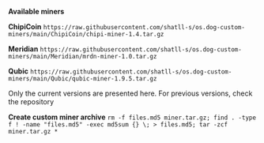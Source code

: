 **Available miners**

**ChipiCoin** `https://raw.githubusercontent.com/shatll-s/os.dog-custom-miners/main/ChipiCoin/chipi-miner-1.4.tar.gz`

**Meridian** `https://raw.githubusercontent.com/shatll-s/os.dog-custom-miners/main/Meridian/mrdn-miner-1.0.tar.gz`

**Qubic** `https://raw.githubusercontent.com/shatll-s/os.dog-custom-miners/main/Qubic/qubic-miner-1.9.5.tar.gz`

Only the current versions are presented here. For previous versions, check the repository


**Create custom miner archive**
`rm -f files.md5 miner.tar.gz; find . -type f ! -name "files.md5" -exec md5sum {} \; > files.md5; tar -zcf miner.tar.gz *`
